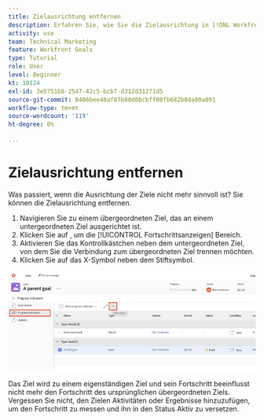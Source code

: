 ```yaml
---
title: Zielausrichtung entfernen
description: Erfahren Sie, wie Sie die Zielausrichtung in [!DNL Workfront Goals].
activity: use
team: Technical Marketing
feature: Workfront Goals
type: Tutorial
role: User
level: Beginner
kt: 10124
exl-id: 3e5751b8-2547-42c5-bcb7-d312d31271d5
source-git-commit: 8406bee48af87b80d0bcbff08fb682b8da80a091
workflow-type: tm+mt
source-wordcount: '119'
ht-degree: 0%

---
```


# Zielausrichtung entfernen

Was passiert, wenn die Ausrichtung der Ziele nicht mehr sinnvoll ist? Sie können die Zielausrichtung entfernen.

1. Navigieren Sie zu einem übergeordneten Ziel, das an einem untergeordneten Ziel ausgerichtet ist.
1. Klicken Sie auf , um die [!UICONTROL Fortschrittsanzeigen] Bereich.
1. Aktivieren Sie das Kontrollkästchen neben dem untergeordneten Ziel, von dem Sie die Verbindung zum übergeordneten Ziel trennen möchten.
1. Klicken Sie auf das X-Symbol neben dem Stiftsymbol.

![Ein Screenshot der [!UICONTROL Ausrichtung entfernen] Option in [!DNL Workfront Goals]](assets/08-workfront-goals-remove-goal-alignment.png)

Das Ziel wird zu einem eigenständigen Ziel und sein Fortschritt beeinflusst nicht mehr den Fortschritt des ursprünglichen übergeordneten Ziels. Vergessen Sie nicht, den Zielen Aktivitäten oder Ergebnisse hinzuzufügen, um den Fortschritt zu messen und ihn in den Status Aktiv zu versetzen.
